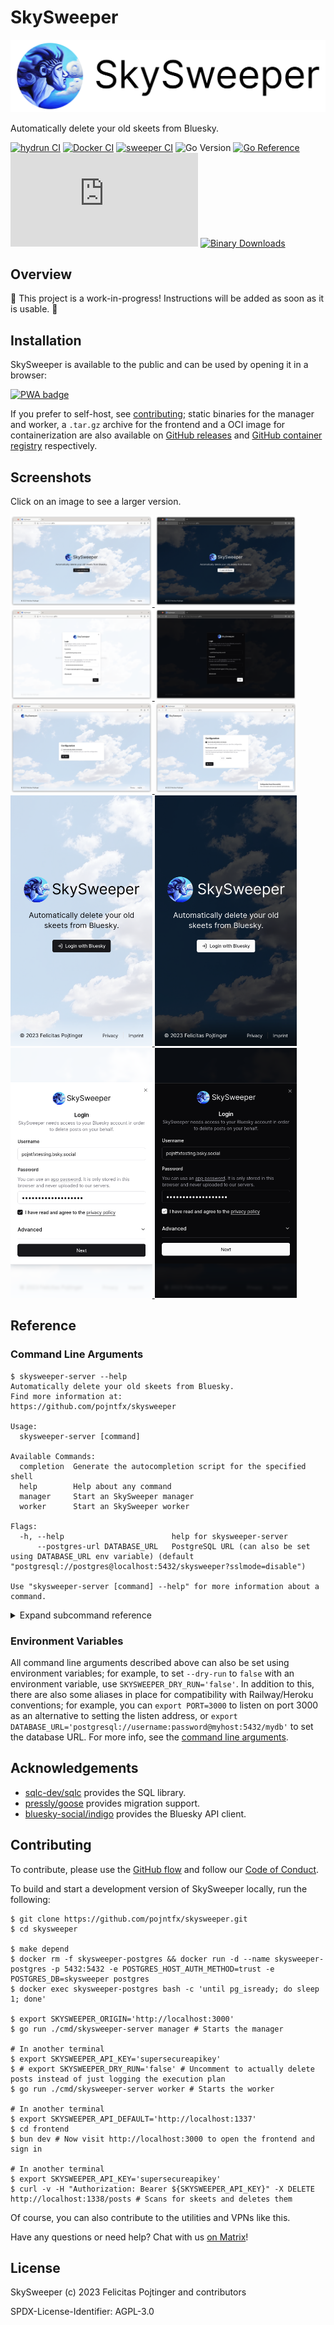 # SkySweeper

![Logo](./docs/logo-readme.png)

Automatically delete your old skeets from Bluesky.

[![hydrun CI](https://github.com/pojntfx/skysweeper/actions/workflows/hydrun.yaml/badge.svg)](https://github.com/pojntfx/skysweeper/actions/workflows/hydrun.yaml)
[![Docker CI](https://github.com/pojntfx/skysweeper/actions/workflows/docker.yaml/badge.svg)](https://github.com/pojntfx/skysweeper/actions/workflows/docker.yaml)
[![sweeper CI](https://github.com/pojntfx/skysweeper/actions/workflows/sweeper.yaml/badge.svg)](https://github.com/pojntfx/skysweeper/actions/workflows/sweeper.yaml)
![Go Version](https://img.shields.io/badge/go%20version-%3E=1.21-61CFDD.svg)
[![Go Reference](https://pkg.go.dev/badge/github.com/pojntfx/skysweeper.svg)](https://pkg.go.dev/github.com/pojntfx/skysweeper)
[![Matrix](https://img.shields.io/matrix/skysweeper:matrix.org)](https://matrix.to/#/#skysweeper:matrix.org?via=matrix.org)
[![Binary Downloads](https://img.shields.io/github/downloads/pojntfx/skysweeper/total?label=binary%20downloads)](https://github.com/pojntfx/skysweeper/releases)

## Overview

🚧 This project is a work-in-progress! Instructions will be added as soon as it is usable. 🚧

## Installation

SkySweeper is available to the public and can be used by opening it in a browser:

<a href="https://skysweeper.p8.lu/"><img src="https://github.com/pojntfx/webnetesctl/raw/main/img/launch.png" alt="PWA badge" width="200"/></a>

If you prefer to self-host, see [contributing](#contributing); static binaries for the manager and worker, a `.tar.gz` archive for the frontend and a OCI image for containerization are also available on [GitHub releases](https://github.com/pojntfx/skysweeper/releases) and [GitHub container registry](https://github.com/pojntfx/skysweeper/packages) respectively.

## Screenshots

Click on an image to see a larger version.

<a style="display:inline" href="./docs/screenshot-initial.png?raw=true">
<img src="./docs/screenshot-initial.png" width="45%" alt="Screenshot of the initial screen" title="Screenshot of the initial screen">
</a>

<a style="display:inline" href="./docs/screenshot-initial-dark.png?raw=true">
<img src="./docs/screenshot-initial-dark.png" width="45%" alt="Screenshot of the initial dark screen" title="Screenshot of the initial dark screen">
</a>

<a style="display:inline" href="./docs/screenshot-login.png?raw=true">
<img src="./docs/screenshot-login.png" width="45%" alt="Screenshot of the login screen" title="Screenshot of the login screen">
</a>

<a style="display:inline" href="./docs/screenshot-login-dark.png?raw=true">
<img src="./docs/screenshot-login-dark.png" width="45%" alt="Screenshot of the login dark screen" title="Screenshot of the login dark screen">
</a>

<a style="display:inline" href="./docs/screenshot-disabled.png?raw=true">
<img src="./docs/screenshot-disabled.png" width="45%" alt="Screenshot of the disabled screen" title="Screenshot of the disabled screen">
</a>

<a style="display:inline" href="./docs/screenshot-enabled.png?raw=true">
<img src="./docs/screenshot-enabled.png" width="45%" alt="Screenshot of the enabled screen" title="Screenshot of the enabled screen">
</a>

<a style="display:inline" href="./docs/screenshot-initial-mobile.png?raw=true">
<img src="./docs/screenshot-initial-mobile.png" width="45%" alt="Screenshot of the initial mobile screen" title="Screenshot of the initial mobile screen">
</a>

<a style="display:inline" href="./docs/screenshot-initial-mobile-dark.png?raw=true">
<img src="./docs/screenshot-initial-mobile-dark.png" width="45%" alt="Screenshot of the initial mobile dark screen" title="Screenshot of the initial mobile dark screen">
</a>

<a style="display:inline" href="./docs/screenshot-login-mobile.png?raw=true">
<img src="./docs/screenshot-login-mobile.png" width="45%" alt="Screenshot of the login mobile screen" title="Screenshot of the login mobile screen">
</a>

<a style="display:inline" href="./docs/screenshot-login-mobile-dark.png?raw=true">
<img src="./docs/screenshot-login-mobile-dark.png" width="45%" alt="Screenshot of the login mobile dark screen" title="Screenshot of the login mobile dark screen">
</a>

## Reference

### Command Line Arguments

```shell
$ skysweeper-server --help
Automatically delete your old skeets from Bluesky.
Find more information at:
https://github.com/pojntfx/skysweeper

Usage:
  skysweeper-server [command]

Available Commands:
  completion  Generate the autocompletion script for the specified shell
  help        Help about any command
  manager     Start an SkySweeper manager
  worker      Start an SkySweeper worker

Flags:
  -h, --help                        help for skysweeper-server
      --postgres-url DATABASE_URL   PostgreSQL URL (can also be set using DATABASE_URL env variable) (default "postgresql://postgres@localhost:5432/skysweeper?sslmode=disable")

Use "skysweeper-server [command] --help" for more information about a command.
```

<details>
  <summary>Expand subcommand reference</summary>

#### Manager

```shell
$ skysweeper-server manager --help
Start an SkySweeper manager

Usage:
  skysweeper-server manager [flags]

Aliases:
  manager, w

Flags:
  -h, --help            help for manager
      --laddr string    Listen address (default ":1337")
      --origin string   Allowed CORS origin (default "https://skysweeper.p8.lu")

Global Flags:
      --postgres-url DATABASE_URL   PostgreSQL URL (can also be set using DATABASE_URL env variable) (default "postgresql://postgres@localhost:5432/skysweeper?sslmode=disable")
```

#### Worker

```shell
$ skysweeper-server worker --help
Start an SkySweeper worker

Usage:
  skysweeper-server worker [flags]

Aliases:
  worker, w

Flags:
      --api-key string                       API key to check incoming requests for
      --apply-writes-limit int               Limit of records to apply writes for per API call (see https://atproto.com/blog/rate-limits-pds-v3; 10 as of September 2023) (default 10)
      --dry-run                              Whether to do a dry run (only fetch for posts to be deleted without actually deleting them) (default true)
  -h, --help                                 help for worker
      --laddr string                         Listen address (default ":1338")
      --list-records-limit int               Limit of records to return per API call (see https://atproto.com/blog/rate-limits-pds-v3; 100 as of September 2023) (default 100)
      --rate-limit-points-did int            Maximum amount of rate limit points to spend per DID (see https://atproto.com/blog/rate-limits-pds-v3; must be less than 1666 per hour as of September 2023) (default 200)
      --rate-limit-points-global int         Maximum amount of rate limit points to spend per rate limit reset interval for this IP (see https://atproto.com/blog/rate-limits-pds-v3; must be less than 3000 per hour as of September 2023) (default 2500)
      --rate-limit-reset-interval duration   Duration of a rate limit reset interval for this IP (see https://atproto.com/blog/rate-limits-pds-v3; 5 minutes as of September 2023) (default 5m0s)
      --verbose                              Whether to enable verbose logging

Global Flags:
      --postgres-url DATABASE_URL   PostgreSQL URL (can also be set using DATABASE_URL env variable) (default "postgresql://postgres@localhost:5432/skysweeper?sslmode=disable")
```

</details>

### Environment Variables

All command line arguments described above can also be set using environment variables; for example, to set `--dry-run` to `false` with an environment variable, use `SKYSWEEPER_DRY_RUN='false'`. In addition to this, there are also some aliases in place for compatibility with Railway/Heroku conventions; for example, you can `export PORT=3000` to listen on port 3000 as an alternative to setting the listen address, or `export DATABASE_URL='postgresql://username:password@myhost:5432/mydb'` to set the database URL. For more info, see the [command line arguments](#command-line-arguments).

## Acknowledgements

- [sqlc-dev/sqlc](https://github.com/sqlc-dev/sqlc) provides the SQL library.
- [pressly/goose](https://github.com/pressly/goose) provides migration support.
- [bluesky-social/indigo](https://github.com/bluesky-social/indigo) provides the Bluesky API client.

## Contributing

To contribute, please use the [GitHub flow](https://guides.github.com/introduction/flow/) and follow our [Code of Conduct](./CODE_OF_CONDUCT.md).

To build and start a development version of SkySweeper locally, run the following:

```shell
$ git clone https://github.com/pojntfx/skysweeper.git
$ cd skysweeper

$ make depend
$ docker rm -f skysweeper-postgres && docker run -d --name skysweeper-postgres -p 5432:5432 -e POSTGRES_HOST_AUTH_METHOD=trust -e POSTGRES_DB=skysweeper postgres
$ docker exec skysweeper-postgres bash -c 'until pg_isready; do sleep 1; done'

$ export SKYSWEEPER_ORIGIN='http://localhost:3000'
$ go run ./cmd/skysweeper-server manager # Starts the manager

# In another terminal
$ export SKYSWEEPER_API_KEY='supersecureapikey'
$ # export SKYSWEEPER_DRY_RUN='false' # Uncomment to actually delete posts instead of just logging the execution plan
$ go run ./cmd/skysweeper-server worker # Starts the worker

# In another terminal
$ export SKYSWEEPER_API_DEFAULT='http://localhost:1337'
$ cd frontend
$ bun dev # Now visit http://localhost:3000 to open the frontend and sign in

# In another terminal
$ export SKYSWEEPER_API_KEY='supersecureapikey'
$ curl -v -H "Authorization: Bearer ${SKYSWEEPER_API_KEY}" -X DELETE http://localhost:1338/posts # Scans for skeets and deletes them
```

Of course, you can also contribute to the utilities and VPNs like this.

Have any questions or need help? Chat with us [on Matrix](https://matrix.to/#/#skysweeper:matrix.org?via=matrix.org)!

## License

SkySweeper (c) 2023 Felicitas Pojtinger and contributors

SPDX-License-Identifier: AGPL-3.0
